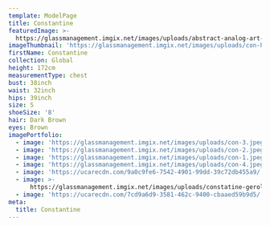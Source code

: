 ```yaml
---
template: ModelPage
title: Constantine
featuredImage: >-
  https://glassmanagement.imgix.net/images/uploads/abstract-analog-art-390089.jpg
imageThumbnail: 'https://glassmanagement.imgix.net/images/uploads/con-hs.jpg'
firstName: Constantine
collection: Global
height: 172cm
measurementType: chest
bust: 38inch
waist: 32inch
hips: 39inch
size: S
shoeSize: '8'
hair: Dark Brown
eyes: Brown
imagePortfolio:
  - image: 'https://glassmanagement.imgix.net/images/uploads/con-3.jpeg'
  - image: 'https://glassmanagement.imgix.net/images/uploads/con-2.jpeg'
  - image: 'https://glassmanagement.imgix.net/images/uploads/con-1.jpeg'
  - image: 'https://glassmanagement.imgix.net/images/uploads/con-4.jpeg'
  - image: 'https://ucarecdn.com/9a0c9fe6-7542-4901-99dd-39c72db455a9/'
  - image: >-
      https://glassmanagement.imgix.net/images/uploads/constatine-gerolimos-25.jpg
  - image: 'https://ucarecdn.com/7cd9a6d9-3581-462c-9400-cbaaed59b9d5/'
meta:
  title: Constantine
---
```



